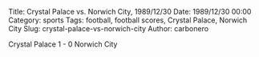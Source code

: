 Title: Crystal Palace vs. Norwich City, 1989/12/30
Date: 1989/12/30 00:00
Category: sports
Tags: football, football scores, Crystal Palace, Norwich City
Slug: crystal-palace-vs-norwich-city
Author: carbonero


Crystal Palace 1 - 0 Norwich City

